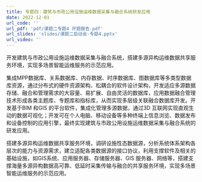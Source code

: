 ```yaml
---
title: 专题四：建筑与市政公用设施运维数据采集与融合系统研发应用
date: 2022-12-01
url_code: ''
url_pdf: 'pdf/课题二专题4 开题报告.pdf'
url_slides: 'slides/课题二启动会-专题4.pptx'
url_video: ''
---
```

开发建筑与市政公用设施运维数据采集与融合系统，搭建多源异构运维数据共享服务环境，实现多场景智能运维服务的示范应用。
<!--more-->

集成MPP数据库、关系数据库、内存数据、时序数据库、图数据库等多类型数据库资源，通过分布式的硬件资源架构、松耦合的软件设计架构，开发适应多源数据存储、融合和管理需求的大容量、易扩展、自由灵活的数据库，应用数据融合管理技术形成各类主题库、专题库和指标库，从而实现多层级关联融合数据库开发。开发基于BIM 和GIS 的平台软件，集成化管理多源数据，通过3D 互联网实现直观生动的数据可视化；开发可在个人电脑、移动设备等多种终端上信息浏览、数据发布和设备控制的应用引擎，最终实现建筑与市政公用设施运维数据采集与融合系统的研发应用。

搭建多源异构运维数据共享服务环境，调研设施性态数据源，分析系统体系架构各层次的能力与资源需求，建立适配各类数据源的接口协议，利用支撑软件及相关的基础设施，如GIS系统、应用服务器、存储服务器、GIS 服务器、网络等，搭建支撑海量多源异构数据高可靠、低延时采集传输与融合的共享服务环境，实现多场景智能运维服务的示范应用。
